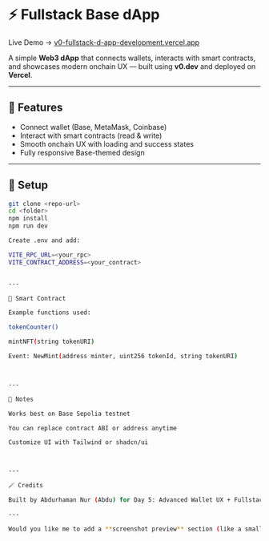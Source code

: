 # ⚡ Fullstack Base dApp

Live Demo → [v0-fullstack-d-app-development.vercel.app](https://v0-fullstack-d-app-development.vercel.app)

A simple **Web3 dApp** that connects wallets, interacts with smart contracts, and showcases modern onchain UX — built using **v0.dev** and deployed on **Vercel**.

---

## 🚀 Features
- Connect wallet (Base, MetaMask, Coinbase)
- Interact with smart contracts (read & write)
- Smooth onchain UX with loading and success states
- Fully responsive Base-themed design

---

## 🧩 Setup
```bash
git clone <repo-url>
cd <folder>
npm install
npm run dev

Create .env and add:

VITE_RPC_URL=<your_rpc>
VITE_CONTRACT_ADDRESS=<your_contract>


---

🔗 Smart Contract

Example functions used:

tokenCounter()

mintNFT(string tokenURI)

Event: NewMint(address minter, uint256 tokenId, string tokenURI)



---

🧠 Notes

Works best on Base Sepolia testnet

You can replace contract ABI or address anytime

Customize UI with Tailwind or shadcn/ui



---

🪄 Credits

Built by Abdurhaman Nur (Abdu) for Day 5: Advanced Wallet UX + Fullstack Apps.

---

Would you like me to add a **screenshot preview** section (like a small image of the dApp at the top)?

